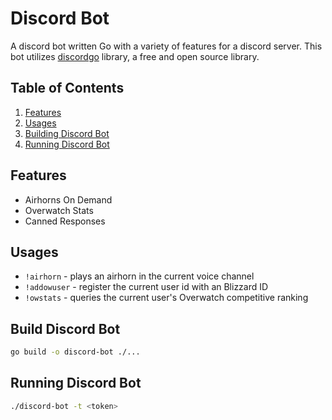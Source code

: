 # Discord Bot

A discord bot written Go with a variety of features for a discord server. This bot utilizes [discordgo](https://github.com/bwmarrin/discordgo) library, a free and open source library.

## Table of Contents

1. [Features](#features)
1. [Usages](#usages)
1. [Building Discord Bot](#build-discord-bot)
1. [Running Discord Bot](#running-discord-bot)

## Features

- Airhorns On Demand
- Overwatch Stats
- Canned Responses

## Usages

- `!airhorn` - plays an airhorn in the current voice channel
- `!addowuser` - register the current user id with an Blizzard ID
- `!owstats` - queries the current user's Overwatch competitive ranking

## Build Discord Bot

``` bash
go build -o discord-bot ./...
```

## Running Discord Bot

``` bash
./discord-bot -t <token>
```
